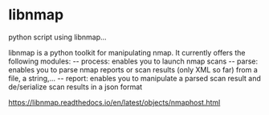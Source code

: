 # libnmap
python script using libnmap...

libnmap is a python toolkit for manipulating nmap. It currently offers the following modules:
  -- process: enables you to launch nmap scans
  -- parse: enables you to parse nmap reports or scan results (only XML so far) from a file, a string,...
  -- report: enables you to manipulate a parsed scan result and de/serialize scan results in a json format

https://libnmap.readthedocs.io/en/latest/objects/nmaphost.html

